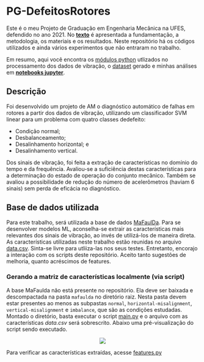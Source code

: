 # PG-DefeitosRotores

Este é o meu Projeto de Graduação em Engenharia Mecânica na UFES, defendido no ano 2021. No [**texto**](https://raw.githubusercontent.com/rennertz/PG-DefeitosRotores/main/thesis.pdf) é apresentada a fundamentação, a metodologia, os materiais e os resultados. Neste repositório há os códigos utilizados e ainda vários experimentos que não entraram no trabalho.

Em resumo, aqui você encontra os [módulos python](src) utlizados no processamento dos dados de vibração, o [dataset](data/data.csv) gerado e minhas análises em [**notebooks jupyter**](homepage.ipynb).

## Descrição

Foi desenvolvido um projeto de AM o diagnóstico automático de falhas em rotores a partir dos dados de vibração, utilizando um classificador SVM linear para um problema com quatro classes dedefeito: 

* Condição normal;
* Desbalanceamento;
* Desalinhamento horizontal; e
* Desalinhamento vertical.

Dos sinais de vibração, foi feita a extração de características no domínio do tempo e da frequência. Avaliou-se a suficiência destas características para a determinação do estado de operação do conjunto mecânico. Também se avaliou a possibilidade de redução do número de acelerômetros (haviam 6 sinais) sem perda de eficácia no diagnóstico.

## Base de dados utilizada

Para este trabalho, será utilizada a base de dados [MaFaulDa](http://www02.smt.ufrj.br/~offshore/mfs/page_01.html#SEC1). Para se desenvolver modelos ML, aconselha-se extrair as características mais relevantes dos sinais de vibração, ao invés de utilizá-los de maneira direta. As características utilizadas neste trabalho estão reunidas no arquivo [data.csv](https://raw.githubusercontent.com/rennertz/PG-DefeitosRotores/main/data/data.csv). Sinta-se livre para utliiza-las nos seus testes. Entretanto, encorajo a interação com os scripts deste repositório. Aceito tanto sugestões de melhoria, quanto acréscimos de features.

### Gerando a matriz de características localmente (via script)

A base MaFaulda não está presente no repositório. Ela deve ser baixada e descompactada na pasta `mafaulda` no diretório raiz. Nesta pasta devem estar presentes ao menos as subpastas `normal`, `horizontal-misalignment`, `vertical-misalignment` e `imbalance`, que são as condições estudadas. Montado o diretório, basta executar o script [main.py](main.py) e o arquivo com as características *data.csv* será sobrescrito. Abaixo uma pré-visualização do script sendo executado.

<p align="center">
  <img src="https://media.giphy.com/media/qreDqbIdpIINndTqZ2/giphy.gif" />
</p>

Para verificar as características extraídas, acesse [features.py](src/features.py)
